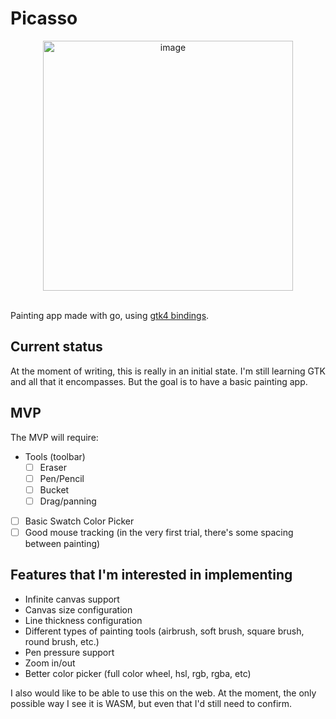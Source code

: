 # Picasso
<div align="center">
  <img width="400" alt="image" src="https://github.com/LoyalPotato/picasso/assets/10759876/ab0e976e-f321-409b-bc32-1ab74f3c19ac">
</div>
<br>

Painting app made with go, using [gtk4 bindings](https://github.com/diamondburned/gotk4).

## Current status

At the moment of writing, this is really in an initial state. I'm still learning GTK and all that it encompasses. But the goal is to have a basic painting app.

## MVP

The MVP will require:

- Tools (toolbar)
  - [ ] Eraser
  - [ ] Pen/Pencil
  - [ ] Bucket
  - [ ] Drag/panning
- [ ] Basic Swatch Color Picker
- [ ] Good mouse tracking (in the very first trial, there's some spacing between painting)

## Features that I'm interested in implementing

- Infinite canvas support
- Canvas size configuration
- Line thickness configuration
- Different types of painting tools (airbrush, soft brush, square brush, round brush, etc.)
- Pen pressure support
- Zoom in/out
- Better color picker (full color wheel, hsl, rgb, rgba, etc)

I also would like to be able to use this on the web. At the moment, the only possible way I see it is WASM, but even that I'd still need to confirm.
